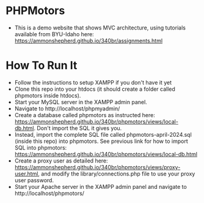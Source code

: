 # PHPMotors
- This is a demo website that shows MVC architecture, using tutorials available from BYU-Idaho here: https://ammonshepherd.github.io/340br/assignments.html

# How To Run It
- Follow the instructions to setup XAMPP if you don't have it yet
- Clone this repo into your htdocs (it should create a folder called phpmotors inside htdocs).
- Start your MySQL server in the XAMPP admin panel.
- Navigate to http://localhost/phpmyadmin/
- Create a database called phpmotors as instructed here: https://ammonshepherd.github.io/340br/phpmotors/views/local-db.html. Don't import the SQL it gives you.
- Instead, import the complete SQL file called phpmotors-april-2024.sql (inside this repo) into phpmotors. See previous link for how to import SQL into phpmotors: https://ammonshepherd.github.io/340br/phpmotors/views/local-db.html
- Create a proxy user as detailed here: https://ammonshepherd.github.io/340br/phpmotors/views/proxy-user.html, and modify the library/connections.php file to use your proxy user password.
- Start your Apache server in the XAMPP admin panel and navigate to http://localhost/phpmotors/